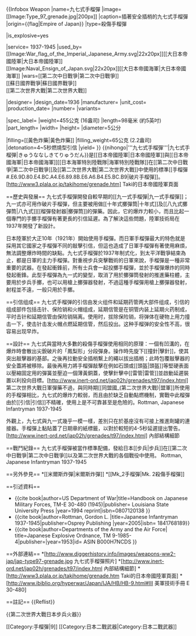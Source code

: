 {{Infobox Weapon
|name=九七式手榴彈
|image=[[Image:Type_97_grenade.jpg|200px]]
|caption=插著安全插梢的九七式手榴彈
|origin={{flag|Empire of Japan}}
|type=殺傷手榴彈
<!-- Type selection -->
|is_explosive=yes
<!-- Service history -->
|service= 1937-1945
|used_by=[[Image:War_flag_of_the_Imperial_Japanese_Army.svg|22x20px]][[大日本帝國陸軍|大日本帝國陸軍]]<br/>[[Image:Naval_Ensign_of_Japan.svg|22x20px]][[大日本帝國海軍|大日本帝國海軍]]
|wars=[[第二次中日戰爭|第二次中日戰爭]]<br/>[[蘇日國界戰爭|蘇日國界戰爭]]<br/>[[第二次世界大戰|第二次世界大戰]]
<!-- Production history -->
|designer= 
|design_date=1936
|manufacturer=
|unit_cost=
|production_date=
|number= 
|variants= 
<!-- General specifications -->
|spec_label=
|weight=455公克 (16盎司) 
|length=98毫米 (約5英吋) 
|part_length= 
|width=
|height=
|diameter=5公分
<!-- Explosive specifications --> 
|filling=[[黃色炸藥|黃色炸藥]]
|filling_weight=65公克 (2.2盎司)
|detonation=4~5秒燃燒型引信
|yield=
}}
{{nihongo|'''九七式手榴彈'''|九七式手榴弾|きゅうななしきてりゅうだん}}是[[日本帝國陸軍|日本帝國陸軍]]與[[日本帝國海軍|日本帝國海軍]][[日本海軍特別陸戰隊|海軍特別陸戰隊]]在[[第二次中日戰爭|第二次中日戰爭]]及[[第二次世界大戰|第二次世界大戰]]中使用的標準[[手榴彈#.E6.9D.80.E4.BC.A4.E6.89.8B.E6.A6.B4.E5.BC.B9|破片手榴彈]]。<ref>[http://www3.plala.or.jp/takihome/grenade.htm] Taki的日本帝國陸軍頁面</ref>

==歷史與發展==
九七式手榴彈開發自較早期的[[九一式手榴彈|九一式手榴彈]]；九一式亦可用作破片手榴彈，但主要被用做[[十年式擲彈筒|十年式]]及[[八九式擲彈筒|八九式]][[榴彈發射器|擲彈筒]]的彈藥。因此，它的爆炸力較小，而且比起一個專門的手擲手榴彈有著更長的引信延遲。為了解決這些問題，陸軍技術局在1937年開發了新設計。

日本陸軍於大正10年（1921年）開始使用手榴彈。而日軍手榴彈最大的特色就是採用其它國家之手榴彈不同的敲擊引信，但這也造成了日軍手榴彈有著使用麻煩，無法調整爆炸時間的缺點。九七式手榴彈於1937年制式化，到太平洋戰爭結束為止，都是日軍的主力手榴彈。對重視步兵突擊戰術的日軍來說，手榴彈是一種非常重要的武器。在發起衝鋒前，所有士兵會一起投擲手榴彈，並於手榴彈爆炸的同時發起衝鋒。此型手榴彈為九一式的變型，取消了用於擲彈筒發射的推進藥柱體，主要用於步兵手擲，也可以用槍上擲彈器發射，不過這種手榴彈用槍上擲彈器發射，射程並不遠，一般只用於手擲。

==引信组成==
九七式手榴弹的引信由发火组件和延期药管两大部件组成，引信的组成部件包括击针、保险销和火帽组成，延期信管是在铜管内装上延期火药制成，平时击针和延期信管由保险销隔离。使用时，拔除保险销，将弹体在硬物上用力撞击一下，使击针击发火帽点燃延期信管，然后投出。这种手榴弹的安全性不高，很容易出现早炸。

==設計==
九七式與當時大多數的殺傷手榴彈使用相同的原理：一個有凹溝的，在爆炸時會散出尖銳破片的「鳳梨形」分段彈身。操作時先旋下[[撞針|擊針]]，使其突出敲擊器的基部。之後再拉動安全插梢繫上的繩以拔出插梢；此時包覆敲擊器的安全蓋將被移除。最後再用力將手榴彈敲擊在例如石頭或[[頭盔|頭盔]]等堅硬表面以壓縮固定用的彈簧並壓迫一個薄黃銅蓋，使擊針擊中[[雷管|雷管]]並啟動延遲裝置以利投向目標。<ref>[http://www.inert-ord.net/jap02h/grenades/t97/index.html] 第二次世界大戰日軍彈藥</ref>不過，與同時期[[同盟國_(第二次世界大戰)|盟軍]]所使用的手榴彈相比，九七式的爆炸力較弱，而且由於缺乏自動點燃機制，實戰中此榴彈由於[[引信|引信]]不精確，使用上是不可靠甚至是危險的。<ref>Rottman, Japanese Infantryman 1937-1945</ref>

外觀上，九七式與九一式幾乎一模一樣，差別只在於基座沒有可接上推進劑罐的連接器。手榴彈上黏貼蓋了日期章的紙標籤，以對於較短的4-5秒延遲提出警告。<ref>[http://www.inert-ord.net/jap02h/grenades/t97/index.html] 內部結構細節</ref>

==戰鬥紀錄==
九七式手榴彈被當作標準配備，發給日本[[步兵|步兵]]在[[第二次中日戰爭|第二次中日戰爭]]以及第二次世界大戰的各個戰役中使用。<ref> Rottman, Japanese Infantryman 1937-1945</ref>

==另外參見==
*[[米爾斯炸彈|米爾斯炸彈]]
*[[Mk_2手榴彈|Mk. 2殺傷手榴彈]]

==引述資料==
* {{cite book|author=US Department of War|title=Handbook on Japanese Military Forces, TM-E 30-480 (1945)|publisher= Louisiana State University Press |year=1994 reprint|isbn=0807120138 }}
* {{cite book|author=Rottman, Gordon L. |title=Japanese Infantryman 1937-1945|publisher=Osprey Publishing |year=2005|isbn= 1841768189}}
* {{cite book|author=Departments of the Army and the Air Force| title=Japanese Explosive Ordnance, TM 9-1985-4|publisher=|year=1953|id= ASIN B000H7NCDS }}

==外部連結==
*[http://www.diggerhistory.info/images/weapons-ww2-jap/jap-type97-grenade.jpg 九七式手榴彈照片]
*[http://www.inert-ord.net/jap02h/grenades/t97/index.html 內部結構細節]
*[http://www3.plala.or.jp/takihome/grenade.htm Taki的日本帝國陸軍頁面]
*[http://www.ibiblio.org/hyperwar/Japan/IJA/HB/HB-9.html#III 美軍技術手冊 E 30-480]

==註記==
{{Reflist}}

{{第二次世界大戰日本步兵火器}}

[[Category:手榴彈|9]]
[[Category:日本二戰武器|Category:日本二戰武器]]